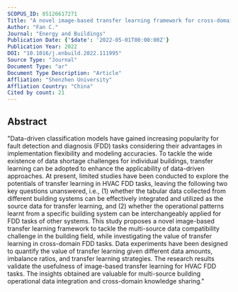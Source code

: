 ```yaml
---
SCOPUS_ID: 85126617271
Title: "A novel image-based transfer learning framework for cross-domain HVAC fault diagnosis: From multi-source data integration to knowledge sharing strategies"
Author: "Fan C."
Journal: "Energy and Buildings"
Publication Date: {'$date': '2022-05-01T00:00:00Z'}
Publication Year: 2022
DOI: "10.1016/j.enbuild.2022.111995"
Source Type: "Journal"
Document Type: "ar"
Document Type Description: "Article"
Affliation: "Shenzhen University"
Affliation Country: "China"
Cited by count: 21
---
```


## Abstract
"Data-driven classification models have gained increasing popularity for fault detection and diagnosis (FDD) tasks considering their advantages in implementation flexibility and modeling accuracies. To tackle the wide existence of data shortage challenges for individual buildings, transfer learning can be adopted to enhance the applicability of data-driven approaches. At present, limited studies have been conducted to explore the potentials of transfer learning in HVAC FDD tasks, leaving the following two key questions unanswered, i.e., (1) whether the tabular data collected from different building systems can be effectively integrated and utilized as the source data for transfer learning, and (2) whether the operational patterns learnt from a specific building system can be interchangeably applied for FDD tasks of other systems. This study proposes a novel image-based transfer learning framework to tackle the multi-source data compatibility challenge in the building field, while investigating the value of transfer learning in cross-domain FDD tasks. Data experiments have been designed to quantify the value of transfer learning given different data amounts, imbalance ratios, and transfer learning strategies. The research results validate the usefulness of image-based transfer learning for HVAC FDD tasks. The insights obtained are valuable for multi-source building operational data integration and cross-domain knowledge sharing."
